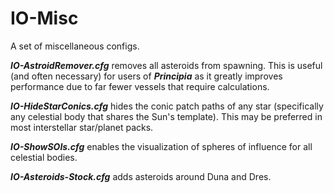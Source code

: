 # IO-Misc
A set of miscellaneous configs.

***IO-AstroidRemover.cfg*** removes all asteroids from spawning. This is useful (and often necessary) for users of ***Principia*** as it greatly improves performance due to far fewer vessels that require calculations.

***IO-HideStarConics.cfg*** hides the conic patch paths of any star (specifically any celestial body that shares the Sun's template). This may be preferred in most interstellar star/planet packs.

***IO-ShowSOIs.cfg*** enables the visualization of spheres of influence for all celestial bodies.

***IO-Asteroids-Stock.cfg*** adds asteroids around Duna and Dres.
